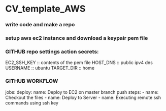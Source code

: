 # CV_template_AWS
### write code and make a repo

### setup aws ec2 instance and download a keypair pem file

### GITHUB repo settings action secrets: 
EC2_SSH_KEY :: contents of the pem file
HOST_DNS :: public ipv4 dns
USERNAME :: ubuntu
TARGET_DIR :: home

### GITHUB WORKFLOW
jobs:
  deploy:
    name: Deploy to EC2 on master branch push
    steps:
      - name: Checkout the files
      - name: Deploy to Server
      - name: Executing remote ssh commands using ssh key